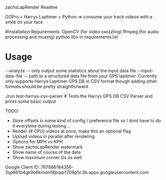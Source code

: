 zachsLapRender Readme

GOPro + Harrys Laptimer + Python => consume your track videos with a smile on your face

#Installation
Requirements:
 OpenCV (for video swizzling)
 ffmpeg (for audio processing and muxing)
 python libs in requirements.txt

# Usage
--analyze  -- only output some statistics about the input data file
--input-data-file -- path to a structured data file from your GPS laptimer.  Currently only supports Harrys Laptimer GPS DB in CSV format though adding other formats should be pretty straightforward.


./run test-harrys-csv-parser   # Tests the Harrys GPS DB CSV Parser and prints some basic output


TODO:
 - Store offsets in some kind of config / preference file so I dont have to do it
 everytime during testing...
 - Render (# CPU) videos at once, make this an optional flag
 - Upload videos in parallel after rendering
 - Options for MPH vs KPH
 - Show zachsLapRender watermark
 - Show name of course of the data
 - Show maximum corner Gs as well

Google Client ID: 767886164356-3sp661b4gk9o6kmdn06pqqrf708p5c3b.apps.googleusercontent.com
